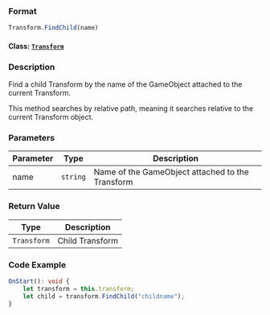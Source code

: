 ### Format
```typescript
Transform.FindChild(name)
```
#### Class: [`Transform`](../Transform.md)

### Description
Find a child Transform by the name of the GameObject attached to the current Transform.

This method searches by relative path, meaning it searches relative to the current Transform object.

### Parameters
Parameter|Type|Description
---|---|---
name|`string`|Name of the GameObject attached to the Transform

### Return Value
Type|Description
---|---
`Transform`|Child Transform

### Code Example
```typescript
OnStart(): void {
    let transform = this.transform;
    let child = transform.FindChild("childname");
}
```